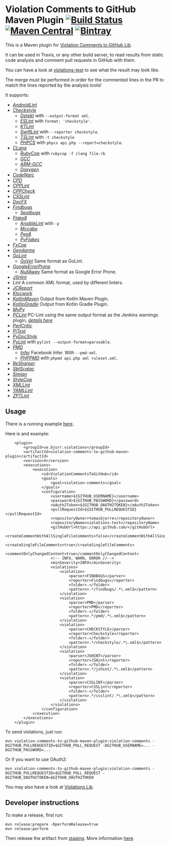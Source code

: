 # Violation Comments to GitHub Maven Plugin [![Build Status](https://travis-ci.org/tomasbjerre/violation-comments-to-github-maven-plugin.svg?branch=master)](https://travis-ci.org/tomasbjerre/violation-comments-to-github-maven-plugin) [![Maven Central](https://maven-badges.herokuapp.com/maven-central/se.bjurr.violations/violation-comments-to-github-maven-plugin/badge.svg)](https://maven-badges.herokuapp.com/maven-central/se.bjurr.violations/violation-comments-to-github-maven-plugin) [ ![Bintray](https://api.bintray.com/packages/tomasbjerre/tomasbjerre/se.bjurr.violations%3Aviolation-comments-to-github-maven-plugin/images/download.svg) ](https://bintray.com/tomasbjerre/tomasbjerre/se.bjurr.violations%3Aviolation-comments-to-github-maven-plugin/_latestVersion)

This is a Maven plugin for [Violation Comments to GitHub Lib](https://github.com/tomasbjerre/violation-comments-to-github-lib).

It can be used in Travis, or any other build server, to read results from static code analysis and comment pull requests in GitHub with them.

You can have a look at [violations-test](https://github.com/tomasbjerre/violations-test/pull/2) to see what the result may look like.

The merge must be performed in order for the commented lines in the PR to match the lines reported by the analysis tools!

It supports:

 * [_AndroidLint_](http://developer.android.com/tools/help/lint.html)
 * [_Checkstyle_](http://checkstyle.sourceforge.net/)
   * [_Detekt_](https://github.com/arturbosch/detekt) with `--output-format xml`.
   * [_ESLint_](https://github.com/sindresorhus/grunt-eslint) with `format: 'checkstyle'`.
   * [_KTLint_](https://github.com/shyiko/ktlint)
   * [_SwiftLint_](https://github.com/realm/SwiftLint) with `--reporter checkstyle`.
   * [_TSLint_](https://palantir.github.io/tslint/usage/cli/) with `-t checkstyle`
   * [_PHPCS_](https://github.com/squizlabs/PHP_CodeSniffer) with `phpcs api.php --report=checkstyle`.
 * [_CLang_](https://clang-analyzer.llvm.org/)
   * [_RubyCop_](http://rubocop.readthedocs.io/en/latest/formatters/) with `rubycop -f clang file.rb`
   * [_GCC_](https://gcc.gnu.org/)
   * [_ARM-GCC_](https://developer.arm.com/open-source/gnu-toolchain/gnu-rm)
   * [_Doxygen_](https://www.stack.nl/~dimitri/doxygen/)
 * [_CodeNarc_](http://codenarc.sourceforge.net/)
 * [_CPD_](http://pmd.sourceforge.net/pmd-4.3.0/cpd.html)
 * [_CPPLint_](https://github.com/theandrewdavis/cpplint)
 * [_CPPCheck_](http://cppcheck.sourceforge.net/)
 * [_CSSLint_](https://github.com/CSSLint/csslint)
 * [_DocFX_](http://dotnet.github.io/docfx/)
 * [_Findbugs_](http://findbugs.sourceforge.net/)
   * [_Spotbugs_](https://spotbugs.github.io/)
 * [_Flake8_](http://flake8.readthedocs.org/en/latest/)
   * [_AnsibleLint_](https://github.com/willthames/ansible-lint) with `-p`
   * [_Mccabe_](https://pypi.python.org/pypi/mccabe)
   * [_Pep8_](https://github.com/PyCQA/pycodestyle)
   * [_PyFlakes_](https://pypi.python.org/pypi/pyflakes)
 * [_FxCop_](https://en.wikipedia.org/wiki/FxCop)
 * [_Gendarme_](http://www.mono-project.com/docs/tools+libraries/tools/gendarme/)
 * [_GoLint_](https://github.com/golang/lint)
   * [_GoVet_](https://golang.org/cmd/vet/) Same format as GoLint.
 * [_GoogleErrorProne_](https://github.com/google/error-prone)
   * [_NullAway_](https://github.com/uber/NullAway) Same format as Google Error Prone.
 * [_JSHint_](http://jshint.com/)
 * _Lint_ A common XML format, used by different linters.
 * [_JCReport_](https://github.com/jCoderZ/fawkez/wiki/JcReport)
 * [_Klocwork_](http://www.klocwork.com/products-services/klocwork/static-code-analysis)
 * [_KotlinMaven_](https://github.com/JetBrains/kotlin) Output from Kotlin Maven Plugin.
 * [_KotlinGradle_](https://github.com/JetBrains/kotlin) Output from Kotlin Gradle Plugin.
 * [_MyPy_](https://pypi.python.org/pypi/mypy-lang)
 * [_PCLint_](http://www.gimpel.com/html/pcl.htm) PC-Lint using the same output format as the Jenkins warnings plugin, [_details here_](https://wiki.jenkins.io/display/JENKINS/PcLint+options)
 * [_PerlCritic_](https://github.com/Perl-Critic)
 * [_PiTest_](http://pitest.org/)
 * [_PyDocStyle_](https://pypi.python.org/pypi/pydocstyle)
 * [_PyLint_](https://www.pylint.org/) with `pylint --output-format=parseable`.
 * [_PMD_](https://pmd.github.io/)
   * [_Infer_](http://fbinfer.com/) Facebook Infer. With `--pmd-xml`.
   * [_PHPPMD_](https://phpmd.org/) with `phpmd api.php xml ruleset.xml`.
 * [_ReSharper_](https://www.jetbrains.com/resharper/)
 * [_SbtScalac_](http://www.scala-sbt.org/)
 * [_Simian_](http://www.harukizaemon.com/simian/)
 * [_StyleCop_](https://stylecop.codeplex.com/)
 * [_XMLLint_](http://xmlsoft.org/xmllint.html)
 * [_YAMLLint_](https://yamllint.readthedocs.io/en/stable/index.html)
 * [_ZPTLint_](https://pypi.python.org/pypi/zptlint)
 
## Usage ##
There is a running example [here](https://github.com/tomasbjerre/violation-comments-to-github-maven-plugin/tree/master/violation-comments-to-github-maven-plugin-example).

Here is and example: 

```
	<plugin>
		<groupId>se.bjurr.violations</groupId>
		<artifactId>violation-comments-to-github-maven-plugin</artifactId>
		<version>X</version>
		<executions>
			<execution>
				<id>ViolationCommentsToGitHub</id>
				<goals>
					<goal>violation-comments</goal>
				</goals>
				<configuration>
					<username>${GITHUB_USERNAME}</username>
					<password>${GITHUB_PASSWORD}</password>
					<oAuth2Token>${GITHUB_OAUTH2TOKEN}</oAuth2Token>
					<pullRequestId>${GITHUB_PULLREQUESTID}</pullRequestId>
					<repositoryOwner>tomasbjerre</repositoryOwner>
					<repositoryName>violations-test</repositoryName>
					<gitHubUrl>https://api.github.com/</gitHubUrl>
					<createCommentWithAllSingleFileComments>false</createCommentWithAllSingleFileComments>
					<createSingleFileComments>true</createSingleFileComments>
					<commentOnlyChangedContent>true</commentOnlyChangedContent>
					<!-- INFO, WARN, ERROR //-->
					<minSeverity>INFO</minSeverity>
					<violations>
						<violation>
							<parser>FINDBUGS</parser>
							<reporter>Findbugs</reporter>
							<folder>.</folder>
							<pattern>.*/findbugs/.*\.xml$</pattern>
						</violation>
						<violation>
							<parser>PMD</parser>
							<reporter>PMD</reporter>
							<folder>.</folder>
							<pattern>.*/pmd/.*\.xml$</pattern>
						</violation>
						<violation>
							<parser>CHECKSTYLE</parser>
							<reporter>Checkstyle</reporter>
							<folder>.</folder>
							<pattern>.*/checkstyle/.*\.xml$</pattern>
						</violation>
						<violation>
							<parser>JSHINT</parser>
							<reporter>JSHint</reporter>
							<folder>.</folder>
							<pattern>.*/jshint/.*\.xml$</pattern>
						</violation>
						<violation>
							<parser>CSSLINT</parser>
							<reporter>CSSLint</reporter>
							<folder>.</folder>
							<pattern>.*/csslint/.*\.xml$</pattern>
						</violation>
					</violations>
				</configuration>
			</execution>
		</executions>
	</plugin>
```

To send violations, just run:
```
mvn violation-comments-to-github-maven-plugin:violation-comments -DGITHUB_PULLREQUESTID=$GITHUB_PULL_REQUEST -DGITHUB_USERNAME=... -DGITHUB_PASSWORD=...
```

Or if you want to use OAuth2:
```
mvn violation-comments-to-github-maven-plugin:violation-comments -DGITHUB_PULLREQUESTID=$GITHUB_PULL_REQUEST -DGITHUB_OAUTH2TOKEN=$GITHUB_OAUTH2TOKEN
```

You may also have a look at [Violations Lib](https://github.com/tomasbjerre/violations-lib).

## Developer instructions

To make a release, first run:
```
mvn release:prepare -DperformRelease=true
mvn release:perform
```
Then release the artifact from [staging](https://oss.sonatype.org/#stagingRepositories). More information [here](http://central.sonatype.org/pages/releasing-the-deployment.html).
